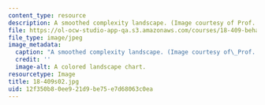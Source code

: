 ```yaml
---
content_type: resource
description: A smoothed complexity landscape. (Image courtesy of Prof. Daniel Spielman.)
file: https://ol-ocw-studio-app-qa.s3.amazonaws.com/courses/18-409-behavior-of-algorithms-spring-2002/12f350b80ee921d9be75e7d68063c0ea_18-409s02.jpg
file_type: image/jpeg
image_metadata:
  caption: "A smoothed complexity landscape. (Image courtesy of\_Prof. Daniel Spielman.)"
  credit: ''
  image-alt: A colored landscape chart.
resourcetype: Image
title: 18-409s02.jpg
uid: 12f350b8-0ee9-21d9-be75-e7d68063c0ea
---
```

